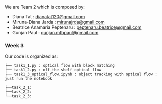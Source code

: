 We are Team 2 which is composed by:
- Diana Tat : dianatat120@gmail.com
- Miruna-Diana Jarda : mirunajrda@gmail.com
- Beatrice Anamaria Peptenaru : peptenaru.beatrice@gmail.com 
- Gunjan Paul : gunjan.mtbpaul@gmail.com


### Week 3

Our code is organized as:
```
├── task1_1.py : optical flow with block matching 
├── task1_2.py : off-the-shelf optical flow  
├── task1_3_optical_flow.ipynb : object tracking with optical flow : just run the notebook 

├──task_2_1: 
├──task_2_2: 
└──task_2_3:
```


